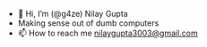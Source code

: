 - 👋 Hi, I’m (@g4ze) Nilay Gupta
- Making sense out of dumb computers
- 📫 How to reach me nilaygupta3003@gmail.com

<!---
argrrghghghhhh kohooootttttt
--->

